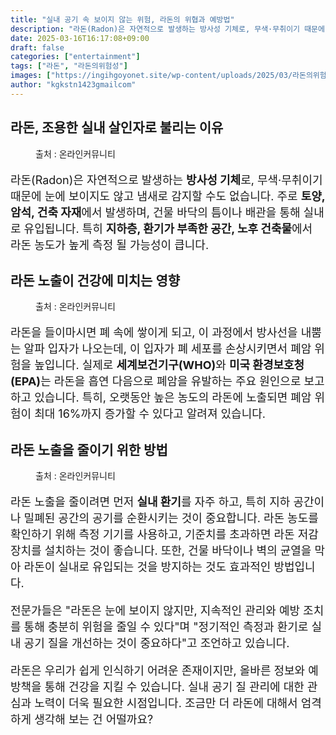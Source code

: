 ```yaml
---
title: "실내 공기 속 보이지 않는 위험, 라돈의 위협과 예방법"
description: "라돈(Radon)은 자연적으로 발생하는 방사성 기체로, 무색·무취이기 때문에 눈에 보이지도 않고 냄새로 감지할 수도 없습니다. 주로 토양, 암석, 건축 자재에서 발생하며, 건물 바닥의 틈이나 배관을 통해 실내로 유입됩니다. 특히 지하층, 환기가 부족한 공간, 노후 건축"
date: 2025-03-16T16:17:08+09:00
draft: false
categories: ["entertainment"]
tags: ["라돈", "라돈의위험성"]
images: ["https://ingihgoyonet.site/wp-content/uploads/2025/03/라돈의위험성-1.webp", "https://ingihgoyonet.site/wp-content/uploads/2025/03/폐건강.webp", "https://ingihgoyonet.site/wp-content/uploads/2025/03/포름알데히드-1.jpg"]
author: "kgkstn1423gmailcom"
---
```


<h2 >라돈, 조용한 실내 살인자로 불리는 이유</h2> <figure ><img src="https://ingihgoyonet.site/wp-content/uploads/2025/03/라돈의위험성-1.webp" alt="" style="aspect-ratio:16/9;object-fit:cover"/><figcaption >출처 : 온라인커뮤니티</figcaption></figure> <p style="font-size:18px">라돈(Radon)은 자연적으로 발생하는 <strong>방사성 기체</strong>로, 무색·무취이기 때문에 눈에 보이지도 않고 냄새로 감지할 수도 없습니다. 주로 <strong>토양, 암석, 건축 자재</strong>에서 발생하며, 건물 바닥의 틈이나 배관을 통해 실내로 유입됩니다. 특히 <strong>지하층, 환기가 부족한 공간, 노후 건축물</strong>에서 라돈 농도가 높게 측정 될 가능성이 큽니다.</p> <h2 >라돈 노출이 건강에 미치는 영향</h2> <figure ><img src="https://ingihgoyonet.site/wp-content/uploads/2025/03/폐건강.webp" alt="" style="aspect-ratio:16/9;object-fit:cover"/><figcaption >출처 : 온라인커뮤니티</figcaption></figure> <p style="font-size:18px">라돈을 들이마시면 폐 속에 쌓이게 되고, 이 과정에서 방사선을 내뿜는 알파 입자가 나오는데, 이 입자가 폐 세포를 손상시키면서 폐암 위험을 높입니다. 실제로 <strong>세계보건기구(WHO)</strong>와 <strong>미국 환경보호청(EPA)</strong>는 라돈을 흡연 다음으로 폐암을 유발하는 주요 원인으로 보고하고 있습니다. 특히, 오랫동안 높은 농도의 라돈에 노출되면 폐암 위험이 최대 16%까지 증가할 수 있다고 알려져 있습니다.</p> <h2 >라돈 노출을 줄이기 위한 방법</h2> <figure ><img src="https://ingihgoyonet.site/wp-content/uploads/2025/03/포름알데히드-1.jpg" alt="" style="aspect-ratio:16/9;object-fit:cover"/><figcaption >출처 : 온라인커뮤니티</figcaption></figure> <p style="font-size:18px">라돈 노출을 줄이려면 먼저 <strong>실내 환기</strong>를 자주 하고, 특히 지하 공간이나 밀폐된 공간의 공기를 순환시키는 것이 중요합니다. 라돈 농도를 확인하기 위해 측정 기기를 사용하고, 기준치를 초과하면 라돈 저감 장치를 설치하는 것이 좋습니다. 또한, 건물 바닥이나 벽의 균열을 막아 라돈이 실내로 유입되는 것을 방지하는 것도 효과적인 방법입니다.</p> <p style="font-size:18px">전문가들은 "라돈은 눈에 보이지 않지만, 지속적인 관리와 예방 조치를 통해 충분히 위험을 줄일 수 있다"며 "정기적인 측정과 환기로 실내 공기 질을 개선하는 것이 중요하다"고 조언하고 있습니다.</p> <p style="font-size:18px">라돈은 우리가 쉽게 인식하기 어려운 존재이지만, 올바른 정보와 예방책을 통해 건강을 지킬 수 있습니다. 실내 공기 질 관리에 대한 관심과 노력이 더욱 필요한 시점입니다. 조금만 더 라돈에 대해서 엄격하게 생각해 보는 건 어떨까요?</p>